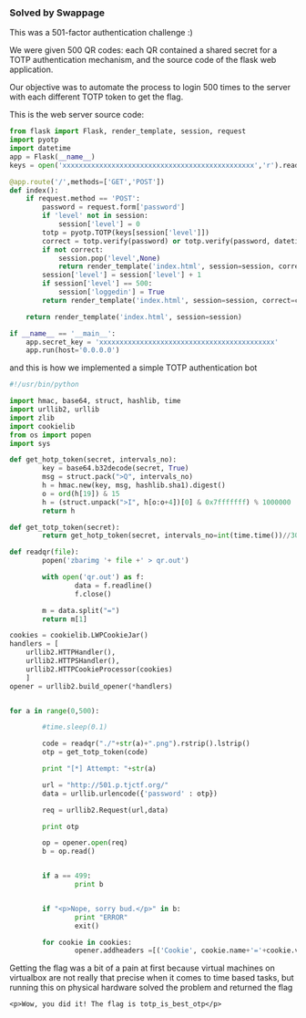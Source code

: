 ### Solved by Swappage

This was a 501-factor authentication challenge :)

We were given 500 QR codes: each QR contained a shared secret for a TOTP authentication mechanism, and the source code of the flask web application.

Our objective was to automate the process to login 500 times to the server with each different TOTP token to get the flag.

This is the web server source code:

```python
from flask import Flask, render_template, session, request
import pyotp
import datetime
app = Flask(__name__)
keys = open('xxxxxxxxxxxxxxxxxxxxxxxxxxxxxxxxxxxxxxxxxxxxxxx','r').read().split('\n')

@app.route('/',methods=['GET','POST'])
def index():
    if request.method == 'POST':
        password = request.form['password']
        if 'level' not in session:
            session['level'] = 0
        totp = pyotp.TOTP(keys[session['level']])
        correct = totp.verify(password) or totp.verify(password, datetime.datetime.now()-datetime.timedelta(seconds=15)) or totp.verify(password, datetime.datetime.now()+datetime.timedelta(seconds=15)) # Allow for +- 15s time skew
        if not correct:
            session.pop('level',None)
            return render_template('index.html', session=session, correct=correct)
        session['level'] = session['level'] + 1
        if session['level'] == 500:
            session['loggedin'] = True
        return render_template('index.html', session=session, correct=correct)

    return render_template('index.html', session=session)

if __name__ == '__main__':
    app.secret_key = 'xxxxxxxxxxxxxxxxxxxxxxxxxxxxxxxxxxxxxxxxxxx'
    app.run(host='0.0.0.0')

```

and this is how we implemented a simple TOTP authentication bot

```python
#!/usr/bin/python

import hmac, base64, struct, hashlib, time
import urllib2, urllib
import zlib
import cookielib
from os import popen
import sys

def get_hotp_token(secret, intervals_no):
        key = base64.b32decode(secret, True)
        msg = struct.pack(">Q", intervals_no)
        h = hmac.new(key, msg, hashlib.sha1).digest()
        o = ord(h[19]) & 15
        h = (struct.unpack(">I", h[o:o+4])[0] & 0x7fffffff) % 1000000
        return h

def get_totp_token(secret):
        return get_hotp_token(secret, intervals_no=int(time.time())//30)

def readqr(file):
        popen('zbarimg '+ file +' > qr.out')

        with open('qr.out') as f:
                data = f.readline()
                f.close()

        m = data.split("=")
        return m[1]

cookies = cookielib.LWPCookieJar()
handlers = [
    urllib2.HTTPHandler(),
    urllib2.HTTPSHandler(),
    urllib2.HTTPCookieProcessor(cookies)
    ]
opener = urllib2.build_opener(*handlers)


for a in range(0,500):

        #time.sleep(0.1)

        code = readqr("./"+str(a)+".png").rstrip().lstrip()
        otp = get_totp_token(code)

        print "[*] Attempt: "+str(a)

        url = "http://501.p.tjctf.org/"
        data = urllib.urlencode({'password' : otp})

        req = urllib2.Request(url,data)

        print otp

        op = opener.open(req)
        b = op.read()


        if a == 499:
                print b


        if "<p>Nope, sorry bud.</p>" in b:
                print "ERROR"
                exit()

        for cookie in cookies:
                opener.addheaders =[('Cookie', cookie.name+'='+cookie.value)]
```

Getting the flag was a bit of a pain at first because virtual machines on virtualbox are not really that precise when it comes to time based tasks, but running this on physical hardware solved the problem and returned the flag

    <p>Wow, you did it! The flag is totp_is_best_otp</p>

